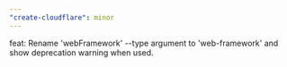 ```yaml
---
"create-cloudflare": minor
---
```


feat: Rename 'webFramework' --type argument to 'web-framework' and show deprecation warning when used.
